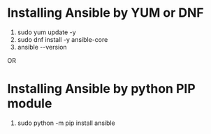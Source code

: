 # Installing Ansible by YUM or DNF

1. sudo yum update -y
2. sudo dnf install -y ansible-core
3. ansible --version

OR 

# Installing Ansible by python PIP module
1. sudo python -m pip install ansible



